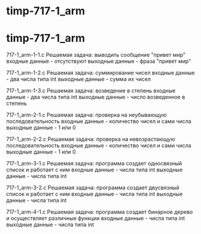 # timp-717-1_arm
# timp-717-1_arm
717-1_arm-1-1.c
Решаемая задача: выводить сообщение "привет мир"
входные данные - отсутствуют
выходные данные - фраза "привет мир"

717-1_arm-1-2.c
Решаемая задача: суммирование чисел
входные данные - два числа типа int
выходные данные - сумма их чисел

717-1_arm-1-3.c
Решаемая задача: возведение в степень
входные данные - два числа типа int 
выходные данные - число возведенное в степень

717-1_arm-2-1.c
Решаемая задача: проверка на неубывающую последовательность
входные данные - количество чисел и сами числа
выходные данные - 1 или 0

717-1_arm-2-2.c
Решаемая задача: проверка на невозрастающую последовательность
входные данные - количество чисел и сами числа
выходные данные - 1 или 0

717-1_arm-3-1.c
Решаемая задача: программа создает односвязный список и работает с ним
входные данные - числа типа int
выходные данные - числа типа int 

717-1_arm-3-2.c
Решаемая задача: программа создает двусвязный список и работает с ним
входные данные - числа типа int
выходные данные - числа типа int

717-1_arm-4-1.c
Решаемая задача: программа создает бинарное дерево и осуществляет различные функции 
входные данные - числа типа int
выходные данные - числа типа int


